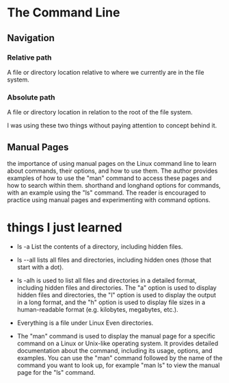# The Command Line

## Navigation
### Relative path
A file or directory location relative to where we currently are in the file system.
### Absolute path
A file or directory location in relation to the root of the file system.

I was using these two things without paying attention to concept behind it. 
## Manual Pages
the importance of using manual pages on the Linux command line to learn about commands, their options, and how to use them. The author provides examples of how to use the "man" command to access these pages and how to search within them.
shorthand and longhand options for commands, with an example using the "ls" command. The reader is encouraged to practice using manual pages and experimenting with command options.

# things I just learned
* ls -a
List the contents of a directory, including hidden files.
* ls --all
lists all files and directories, including hidden ones (those that start with a dot).
* ls -alh
is used to list all files and directories in a detailed format, including hidden files and directories. The "a" option is used to display hidden files and directories, the "l" option is used to display the output in a long format, and the "h" option is used to display file sizes in a human-readable format (e.g. kilobytes, megabytes, etc.).

* Everything is a file under Linux
Even directories.

* The "man" command is used to display the manual page for a specific command on a Linux or Unix-like operating system. It provides detailed documentation about the command, including its usage, options, and examples. You can use the "man" command followed by the name of the command you want to look up, for example "man ls" to view the manual page for the "ls" command.
